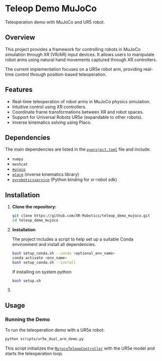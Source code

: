 # Teleop Demo MuJoCo

Teleoperation demo with MuJoCo and UR5 robot.

## Overview

This project provides a framework for controlling robots in MuJoCo simulation through XR (VR/AR) input devices. It allows users to manipulate robot arms using natural hand movements captured through XR controllers.

The current implementation focuses on a UR5e robot arm, providing real-time control through position-based teleoperation.

## Features

-   Real-time teleoperation of robot arms in MuJoCo physics simulation.
-   Intuitive control using XR controllers.
-   Coordinate frame transformations between XR and robot spaces.
-   Support for Universal Robots UR5e (expandable to other robots).
-   Inverse kinematics solving using Placo.

## Dependencies

The main dependencies are listed in the [`pyproject.toml`](pyproject.toml) file and include:
-   `numpy`
-   `meshcat`
-   [`mujoco`](https://github.com/google-deepmind/mujoco)
-   [`placo`](https://github.com/rhoban/placo) (inverse kinematics library)
-   [`pyroboticsservice`](https://github.com/XR-Robotics/RoboticsService-Python) (Python binding for xr-robot sdk)

## Installation

1.  **Clone the repository:**
    ```bash
    git clone https://github.com/XR-Robotics/teleop_demo_mujoco.git
    cd teleop_demo_mujoco
    ```

2.  **Installation**
    
    The project includes a script to help set up a suitable Conda environment and install all dependencies.
    ```bash
    bash setup_conda.sh --conda <optional_env_name>
    conda activate <env_name>
    bash setup_conda.sh --install
    ```

    If installing on system python
    ```bash
    bash setup.sh
    ```

3. 

## Usage

### Running the Demo

To run the teleoperation demo with a UR5e robot:

```bash
python scripts/ur5e_dual_arm_demo.py
```
This script initializes the [`MujocoTeleopController`](teleop_demo_mujoco/mujoco_teleop_controller.py) with the UR5e model and starts the teleoperation loop.
